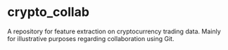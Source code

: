 # crypto_collab

A repository for feature extraction on cryptocurrency trading data. Mainly for
illustrative purposes regarding collaboration using Git.
